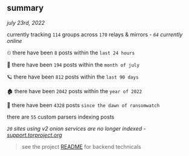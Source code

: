 
## summary
_july 23rd, 2022_

currently tracking `114` groups across `170` relays & mirrors - _`64` currently online_

⏲ there have been `8` posts within the `last 24 hours`

🦈 there have been `194` posts within the `month of july`

🪐 there have been `812` posts within the `last 90 days`

🏚 there have been `2042` posts within the `year of 2022`

🦕 there have been `4328` posts `since the dawn of ransomwatch`

there are `55` custom parsers indexing posts

_`20` sites using v2 onion services are no longer indexed - [support.torproject.org](https://support.torproject.org/onionservices/v2-deprecation/)_

> see the project [README](https://github.com/joshhighet/ransomwatch#ransomwatch--) for backend technicals

